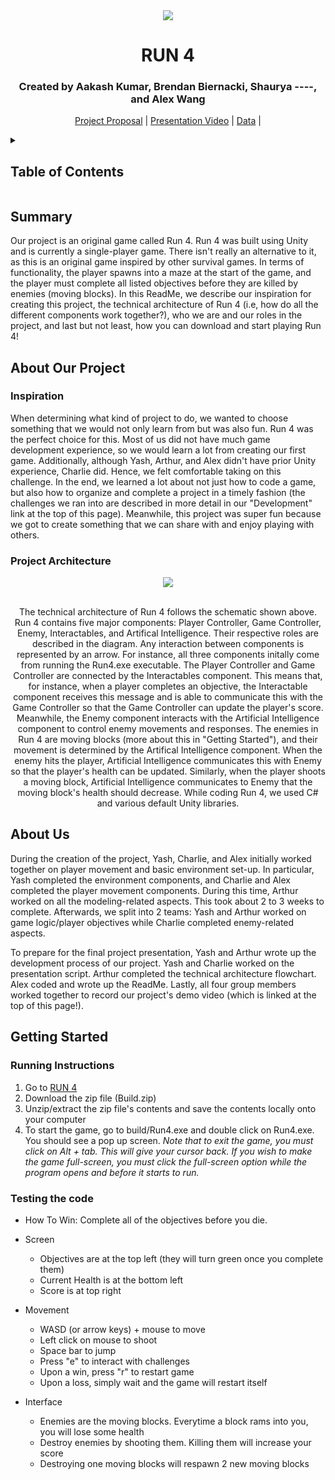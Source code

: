 <div align = "center">
  
  <img src = "images/Run4.png">
  
  <p align = "center">
    <h1>RUN 4</h1>
    <p><h3>Created by Aakash Kumar, Brendan Biernacki, Shaurya ----, and Alex Wang</h3></p>
  </p>
  
  <p align = "center">
    <a href = "https://github.com/Ray-arch-debug/CS225-FinalProject/blob/main/documents/Team%20Proposal">Project Proposal</a>
    |
    <a href = "https://docs.google.com/document/d/1tTfg5maTvJ1vPNpdlG3aSTgqO196-tSzHHWcsHte4dg/edit?usp=sharing">Presentation Video</a>
    |
    <a href = "https://mediaspace.illinois.edu/media/t/1_501wkwbs">Data</a>
    |
<!--     <a href = "https://docs.google.com/document/d/16Ol95jGr3P_oHxa4LqEG1_2wpmvbBIXkynpoy6MEi_M/edit?usp=sharing">Project Structure</a> -->
  </p>
</div>

<details>
  <summary><h2>Table of Contents</h2></summary>
  <ol>
    <li><a href = "#summary">Summary</a></li>
    <li>
      <a href = "#about-our-project">About Our Project</a>
      <ul>
        <li><a href = "#inspiration">Inspiration</a></li>
        <li><a href = "#project-architecture">Technical Architecture</a></li>
      </ul>
    </li>
    <li><a href = "#about-us">About Us</a></li>
    <li>
      <a href = "#getting-started">Getting Started</a>
      <ul>
        <li><a href = "#running-instructions">Download Instructions</a></li>
        <li><a href = "#testing-the-code">Notes On Gameplay</a></li>
      </ul>
    </li>
  </ol>
</details>



<!--- Summary of presentation introduction --->
## Summary
Our project is an original game called Run 4. Run 4 was built using Unity and is currently a single-player game. There isn't really an alternative to it, as this is an original game inspired by other survival games. In terms of functionality, the player spawns into a maze at the start of the game, and the player must complete all listed objectives before they are killed by enemies (moving blocks). In this ReadMe, we describe our inspiration for creating this project, the technical architecture of Run 4 (i.e, how do all the different components work together?), who we are and our roles in the project, and last but not least, how you can download and start playing Run 4!


<!--- Technical architecture of project --->
## About Our Project
### Inspiration
When determining what kind of project to do, we wanted to choose something that we would not only learn from but was also fun. Run 4 was the perfect choice for this. Most of us did not have much game development experience, so we would learn a lot from creating our first game. Additionally, although Yash, Arthur, and Alex didn't have prior Unity experience, Charlie did. Hence, we felt comfortable taking on this challenge. In the end, we learned a lot about not just how to code a game, but also how to organize and complete a project in a timely fashion (the challenges we ran into are described in more detail in our "Development" link at the top of this page). Meanwhile, this project was super fun because we got to create something that we can share with and enjoy playing with others.

### Project Architecture
<div align = "center"> 
  <img src = "images/diagram.png">
</div>
<br>
<p align = "center">
The technical architecture of Run 4 follows the schematic shown above. Run 4 contains five major components: Player Controller, Game Controller, Enemy, Interactables, and Artifical Intelligence. Their respective roles are described in the diagram. Any interaction between components is represented by an arrow. For instance, all three components initally come from running the Run4.exe executable. The Player Controller and Game Controller are connected by the Interactables component. This means that, for instance, when a player completes an objective, the Interactable component receives this message and is able to communicate this with the Game Controller so that the Game Controller can update the player's score. Meanwhile, the Enemy component interacts with the Artificial Intelligence component to control enemy movements and responses. The enemies in Run 4 are moving blocks (more about this in "Getting Started"), and their movement is determined by the Artifical Intelligence component. When the enemy hits the player, Artificial Intelligence communicates this with Enemy so that the player's health can be updated. Similarly, when the player shoots a moving block, Artificial Intelligence communicates to Enemy that the moving block's health should decrease. While coding Run 4, we used C# and various default Unity libraries.
</p>



<!--- Group members and their roles --->
## About Us
During the creation of the project, Yash, Charlie, and Alex initially worked together on player movement and basic environment set-up. In particular, Yash completed  the environment components, and Charlie and Alex completed the player movement components. During this time, Arthur worked on all the modeling-related aspects. This took about 2 to 3 weeks to complete. Afterwards, we split into 2 teams: Yash and Arthur worked on game logic/player objectives while Charlie completed enemy-related aspects.

To prepare for the final project presentation, Yash and Arthur wrote up the development process of our project. Yash and Charlie worked on the presentation script. Arthur completed the technical architecture flowchart. Alex coded and wrote up the ReadMe. Lastly, all four group members worked together to record our project's demo video (which is linked at the top of this page!).



<!--- Provides reproducible installation and running instructions --->
## Getting Started
### Running Instructions
1. Go to [RUN 4](https://drive.google.com/drive/u/1/folders/13qCTqrXj8mvp2V7zyenpdeTcxGncnVcA)
2. Download the zip file (Build.zip)
3. Unzip/extract the zip file's contents and save the contents locally onto your computer
4. To start the game, go to build/Run4.exe and double click on Run4.exe. You should see a pop up screen. *Note that to exit the game, you must click on Alt + tab. This will give your cursor back. If you wish to make the game full-screen, you must click the full-screen option while the program opens and before it starts to run.*



### Testing the code
- How To Win: Complete all of the objectives before you die.

- Screen
  - Objectives are at the top left (they will turn green once you complete them)
  - Current Health is at the bottom left
  - Score is at top right

- Movement
  - WASD (or arrow keys) + mouse to move
  - Left click on mouse to shoot
  - Space bar to jump
  - Press "e" to interact with challenges
  - Upon a win, press "r" to restart game
  - Upon a loss, simply wait and the game will restart itself

- Interface
  - Enemies are the moving blocks. Everytime a block rams into you, you will lose some health
  - Destroy enemies by shooting them. Killing them will increase your score
  - Destroying one moving blocks will respawn 2 new moving blocks
